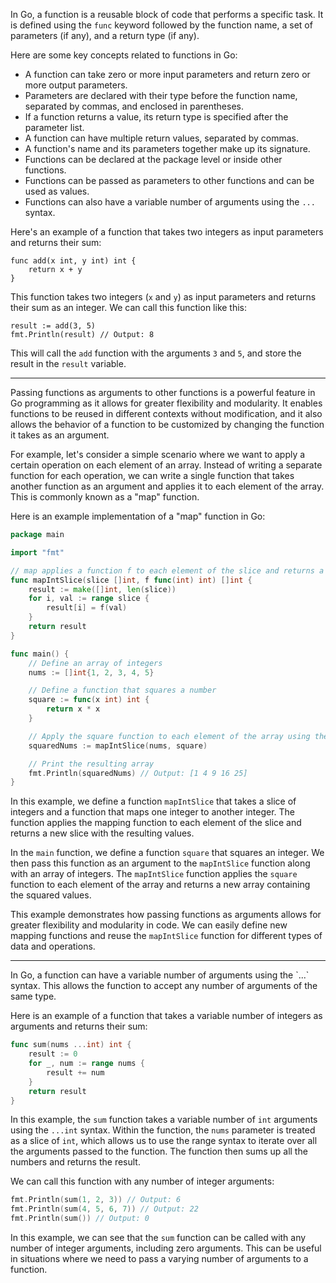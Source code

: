 In Go, a function is a reusable block of code that performs a specific task. It is defined using the `func` keyword followed by the function name, a set of parameters (if any), and a return type (if any).

Here are some key concepts related to functions in Go:

- A function can take zero or more input parameters and return zero or more output parameters.
- Parameters are declared with their type before the function name, separated by commas, and enclosed in parentheses.
- If a function returns a value, its return type is specified after the parameter list.
- A function can have multiple return values, separated by commas.
- A function's name and its parameters together make up its signature.
- Functions can be declared at the package level or inside other functions.
- Functions can be passed as parameters to other functions and can be used as values.
- Functions can also have a variable number of arguments using the `...` syntax.

Here's an example of a function that takes two integers as input parameters and returns their sum:

```
func add(x int, y int) int {
    return x + y
}
```

This function takes two integers (`x` and `y`) as input parameters and returns their sum as an integer. We can call this function like this:

```
result := add(3, 5)
fmt.Println(result) // Output: 8
```

This will call the `add` function with the arguments `3` and `5`, and store the result in the `result` variable.
<hr>

Passing functions as arguments to other functions is a powerful feature in Go programming as it allows for greater flexibility and modularity. It enables functions to be reused in different contexts without modification, and it also allows the behavior of a function to be customized by changing the function it takes as an argument.

For example, let's consider a simple scenario where we want to apply a certain operation on each element of an array. Instead of writing a separate function for each operation, we can write a single function that takes another function as an argument and applies it to each element of the array. This is commonly known as a "map" function.

Here is an example implementation of a "map" function in Go:

```go
package main

import "fmt"

// map applies a function f to each element of the slice and returns a new slice
func mapIntSlice(slice []int, f func(int) int) []int {
    result := make([]int, len(slice))
    for i, val := range slice {
        result[i] = f(val)
    }
    return result
}

func main() {
    // Define an array of integers
    nums := []int{1, 2, 3, 4, 5}

    // Define a function that squares a number
    square := func(x int) int {
        return x * x
    }

    // Apply the square function to each element of the array using the map function
    squaredNums := mapIntSlice(nums, square)

    // Print the resulting array
    fmt.Println(squaredNums) // Output: [1 4 9 16 25]
}
```

In this example, we define a function `mapIntSlice` that takes a slice of integers and a function that maps one integer to another integer. The function applies the mapping function to each element of the slice and returns a new slice with the resulting values.

In the `main` function, we define a function `square` that squares an integer. We then pass this function as an argument to the `mapIntSlice` function along with an array of integers. The `mapIntSlice` function applies the `square` function to each element of the array and returns a new array containing the squared values.

This example demonstrates how passing functions as arguments allows for greater flexibility and modularity in code. We can easily define new mapping functions and reuse the `mapIntSlice` function for different types of data and operations.
<hr>
In Go, a function can have a variable number of arguments using the `...` syntax. This allows the function to accept any number of arguments of the same type.

Here is an example of a function that takes a variable number of integers as arguments and returns their sum:

```go
func sum(nums ...int) int {
    result := 0
    for _, num := range nums {
        result += num
    }
    return result
}
```

In this example, the `sum` function takes a variable number of `int` arguments using the `...int` syntax. Within the function, the `nums` parameter is treated as a slice of `int`, which allows us to use the range syntax to iterate over all the arguments passed to the function. The function then sums up all the numbers and returns the result.

We can call this function with any number of integer arguments:

```go
fmt.Println(sum(1, 2, 3)) // Output: 6
fmt.Println(sum(4, 5, 6, 7)) // Output: 22
fmt.Println(sum()) // Output: 0
```

In this example, we can see that the `sum` function can be called with any number of integer arguments, including zero arguments. This can be useful in situations where we need to pass a varying number of arguments to a function.
